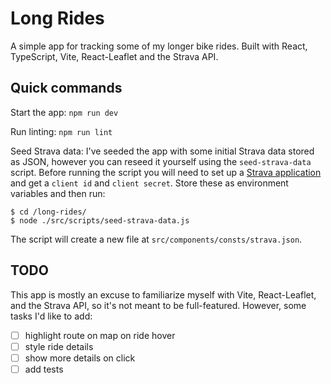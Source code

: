 # Long Rides

A simple app for tracking some of my longer bike rides. Built with React, TypeScript, Vite, React-Leaflet and the Strava API.

## Quick commands
Start the app:
`npm run dev`

Run linting:
`npm run lint`

Seed Strava data:
I've seeded the app with some initial Strava data stored as JSON, however you can reseed it yourself using the `seed-strava-data` script. Before running the script you will need to set up a [Strava application](https://developers.strava.com/docs/getting-started/#account) and get a `client id` and `client secret`. Store these as environment variables and then run: 
```
$ cd /long-rides/
$ node ./src/scripts/seed-strava-data.js
```
The script will create a new file at `src/components/consts/strava.json`. 

## TODO
This app is mostly an excuse to familiarize myself with Vite, React-Leaflet, and the Strava API, so it's not meant to be full-featured. However, some tasks I'd like to add:
- [ ] highlight route on map on ride hover 
- [ ] style ride details
- [ ] show more details on click
- [ ] add tests